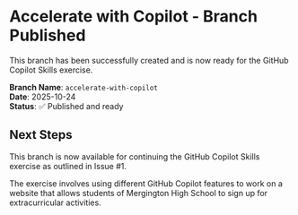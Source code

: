 # Accelerate with Copilot - Branch Published

This branch has been successfully created and is now ready for the GitHub Copilot Skills exercise.

**Branch Name**: `accelerate-with-copilot`  
**Date**: 2025-10-24  
**Status**: ✅ Published and ready

## Next Steps

This branch is now available for continuing the GitHub Copilot Skills exercise as outlined in Issue #1.

The exercise involves using different GitHub Copilot features to work on a website that allows students of Mergington High School to sign up for extracurricular activities.
